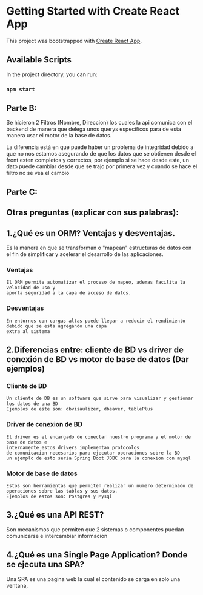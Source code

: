 # Getting Started with Create React App

This project was bootstrapped with [Create React App](https://github.com/facebook/create-react-app).

## Available Scripts

In the project directory, you can run:

### `npm start`

## Parte B: 

  Se hicieron 2 Filtros (Nombre, Direccion) los cuales la api comunica con el backend de manera que 
  delega unos querys especificos para de esta manera usar el motor de la base de datos.
  
  La diferencia está en que puede haber un problema de integridad debido a que no nos estamos 
  asegurando de que los datos que se obtienen desde el front esten completos y correctos, 
  por ejemplo si se hace desde este, un dato puede cambiar desde que se trajo por primera vez y 
  cuando se hace el filtro no se vea el cambio

## Parte C:


## Otras preguntas (explicar con sus palabras):

## 1.¿Qué es un ORM? Ventajas y desventajas.
  Es la manera en que se transforman o "mapean" estructuras de datos con el fin de simplificar y acelerar
  el desarrollo de las aplicaciones.
  ### Ventajas
    El ORM permite automatizar el proceso de mapeo, ademas facilita la velocidad de uso y 
    aporta seguridad a la capa de acceso de datos.
  
  ### Desventajas
    En entornos con cargas altas puede llegar a reducir el rendimiento debido que se esta agregando una capa
    extra al sistema
    
## 2.Diferencias entre: cliente de BD vs driver de conexión de BD vs motor de base de datos  (Dar ejemplos)
  ### Cliente de BD
    Un cliente de DB es un software que sirve para visualizar y gestionar los datos de una BD
    Ejemplos de este son: dbvisaulizer, dbeaver, tablePlus
  ### Driver de conexion de BD
    El driver es el encargado de conectar nuestro programa y el motor de base de datos e 
    internamente estos drivers implementan protocolos
    de comunicacion necesarios para ejecutar operaciones sobre la BD
    un ejemplo de esto seria Spring Boot JDBC para la conexion con mysql
  ### Motor de base de datos
    Estos son herramientas que permiten realizar un numero determinado de operaciones sobre las tablas y sus datos.
    Ejemplos de estos son: Postgres y Mysql
## 3.¿Qué es una API REST?
  Son mecanismos que permiten que 2 sistemas o componentes puedan comunicarse e intercambiar informacion

## 4.¿Qué es una Single Page Application? Donde se ejecuta una SPA?
  Una SPA es una pagina web la cual el contenido se carga en solo una ventana,
